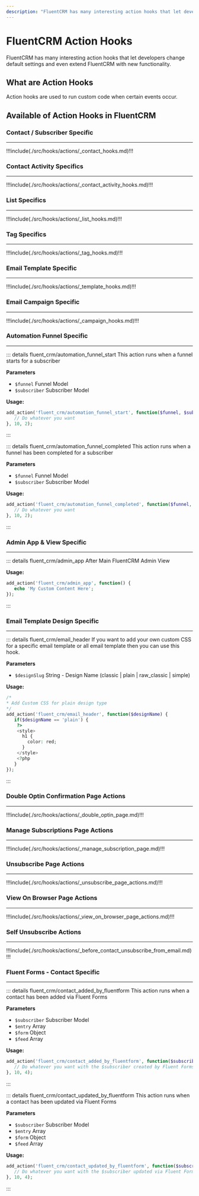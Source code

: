 ```yaml
---
description: "FluentCRM has many interesting action hooks that let developers change default settings and even extend FluentCRM with new functionality."
---
```


# FluentCRM Action Hooks

<Badge type="tip" vertical="top" text="FluentCRM Core" /> <Badge type="warning" vertical="top" text="Intermediate" />

FluentCRM has many interesting action hooks that let developers change default settings and even extend FluentCRM with
new functionality.

## What are Action Hooks

Action hooks are used to run custom code when certain events occur.
 
## Available of Action Hooks in FluentCRM
 
### Contact / Subscriber Specific
<hr />

!!!include(./src/hooks/actions/_contact_hooks.md)!!!
 
### Contact Activity Specifics
<hr />

!!!include(./src/hooks/actions/_contact_activity_hooks.md)!!!


### List Specifics
<hr />

!!!include(./src/hooks/actions/_list_hooks.md)!!!

### Tag Specifics
<hr />

!!!include(./src/hooks/actions/_tag_hooks.md)!!!

### Email Template Specific
<hr />

!!!include(./src/hooks/actions/_template_hooks.md)!!!


### Email Campaign Specific
<hr />

!!!include(./src/hooks/actions/_campaign_hooks.md)!!!


### Automation Funnel Specific
<hr />

::: details fluent_crm/automation_funnel_start
This action runs when a funnel starts for a subscriber

**Parameters**
- `$funnel` Funnel Model
- `$subscriber` Subscriber Model

**Usage:**
```php 
add_action('fluent_crm/automation_funnel_start', function($funnel, $subscriber) {
   // Do whatever you want
}, 10, 2);
```
:::

::: details fluent_crm/automation_funnel_completed
This action runs when a funnel has been completed for a subscriber

**Parameters**
- `$funnel` Funnel Model
- `$subscriber` Subscriber Model

**Usage:**
```php 
add_action('fluent_crm/automation_funnel_completed', function($funnel, $subscriber) {
   // Do whatever you want
}, 10, 2);
```
:::

### Admin App & View Specific
<hr />

::: details fluent_crm/admin_app
After Main FluentCRM Admin View

**Usage:**
```php 
add_action('fluent_crm/admin_app', function() {
   echo 'My Custom Content Here';
});
```
:::

### Email Template Design Specific
<hr />

::: details fluent_crm/email_header
If you want to add your own custom CSS for a specific email template or all email template then you can use this hook.

**Parameters**
- `$designSlug` String - Design Name (classic | plain | raw_classic | simple)

**Usage:**
```php 
/*
* Add Custom CSS for plain design type
*/
add_action('fluent_crm/email_header', function($designName) {
   if($designName == 'plain') {
    ?>
    <style>
      h1 {
        color: red;
      }
    </style>
    <?php
   }
});
```
:::

### Double Optin Confirmation Page Actions
<hr />

!!!include(./src/hooks/actions/_double_optin_page.md)!!!

### Manage Subscriptions Page Actions
<hr />

!!!include(./src/hooks/actions/_manage_subscription_page.md)!!!

### Unsubscribe Page Actions
<hr />

!!!include(./src/hooks/actions/_unsubscribe_page_actions.md)!!!

### View On Browser Page Actions

<hr />

!!!include(./src/hooks/actions/_view_on_browser_page_actions.md)!!!

### Self Unsubscribe Actions
<hr />
!!!include(./src/hooks/actions/_before_contact_unsubscribe_from_email.md)!!!

### Fluent Forms - Contact Specific
<hr />

::: details fluent_crm/contact_added_by_fluentform
This action runs when a contact has been added via Fluent Forms

**Parameters**
- `$subscriber` Subscriber Model
- `$entry` Array
- `$form` Object
- `$feed` Array

**Usage:**
```php 
add_action('fluent_crm/contact_added_by_fluentform', function($subscriber, $entry, $form, $feed) {
   // Do whatever you want with the $subscriber created by Fluent Forms
}, 10, 4);
```
:::

::: details fluent_crm/contact_updated_by_fluentform
This action runs when a contact has been updated via Fluent Forms

**Parameters**
- `$subscriber` Subscriber Model
- `$entry` Array
- `$form` Object
- `$feed` Array

**Usage:**
```php 
add_action('fluent_crm/contact_updated_by_fluentform', function($subscriber, $entry, $form, $feed) {
   // Do whatever you want with the $subscriber updated via Fluent Forms
}, 10, 4);
```
:::
